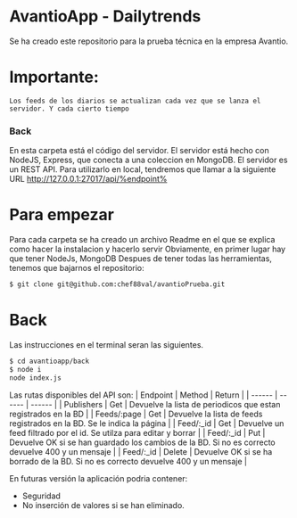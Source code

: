 # AvantioApp - Dailytrends
 

Se ha creado este repositorio para la prueba técnica en la empresa Avantio.

  # Importante:
  `Los feeds de los diarios se actualizan cada vez que se lanza el servidor. Y cada cierto tiempo`

### Back
En esta carpeta está el código del servidor.
El servidor está hecho con NodeJS, Express, que conecta a una coleccion en MongoDB.
El servidor es un REST API. Para utilizarlo en local, tendremos que llamar a la siguiente URL http://127.0.0.1:27017/api/%endpoint%

# Para empezar
Para cada carpeta se ha creado un archivo Readme en el que se explica como hacer la instalacion y hacerlo servir
Obviamente, en primer lugar hay que tener NodeJs, MongoDB 
Despues de tener todas las herramientas, tenemos que bajarnos el repositorio:

```sh
$ git clone git@github.com:chef88val/avantioPrueba.git
``` 

 # Back
 Las instrucciones en el terminal seran las siguientes.
 ```sh
$ cd avantioapp/back
$ node i
node index.js
```

Las rutas disponibles del API son: 
| Endpoint | Method | Return |
| ------ | ------ | ------ |
| Publishers | Get | Devuelve la lista de periodicos que estan registrados en la BD |
| Feeds/:page | Get | Devuelve la lista de feeds registrados en la BD. Se le indica la página  |
| Feed/:_id | Get | Devuelve un feed filtrado por el id. Se utilza para editar y borrar |
| Feed/:_id | Put | Devuelve OK si se han guardado los cambios de la BD. Si no es correcto devuelve 400 y un mensaje |
| Feed/:_id | Delete | Devuelve OK si se ha borrado de la BD. Si no es correcto devuelve 400 y un mensaje |

 En futuras versión la aplicación podria contener:
 - Seguridad
 - No inserción de valores si se han eliminado.
